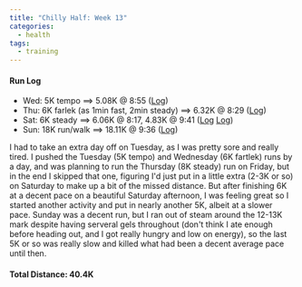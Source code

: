 ```yaml
---
title: "Chilly Half: Week 13"
categories:
  - health
tags:
  - training
---
```


#### Run Log

- Wed: 5K tempo ==> 5.08K @ 8:55 ([Log](https://runkeeper.com/user/cdevans/activity/1698598033))
- Thu: 6K farlek (as 1min fast, 2min steady) ==> 6.32K @ 8:29 ([Log](https://runkeeper.com/user/cdevans/activity/1699259727))
- Sat: 6K steady ==> 6.06K @ 8:17, 4.83K @ 9:41 ([Log](https://runkeeper.com/user/cdevans/activity/1700523929) [Log](https://runkeeper.com/user/cdevans/activity/1700542319))
- Sun: 18K run/walk ==> 18.11K @ 9:36 ([Log](https://runkeeper.com/user/cdevans/activity/1701242985))

I had to take an extra day off on Tuesday, as I was pretty sore and really tired. I pushed the Tuesday (5K tempo) and Wednesday (6K fartlek) runs by a day, and was planning to run the Thursday (8K steady) run on Friday, but in the end I skipped that one, figuring I'd just put in a little extra (2-3K or so) on Saturday to make up a bit of the missed distance. But after finishing 6K at a decent pace on a beautiful Saturday afternoon, I was feeling great so I started another activity and put in nearly another 5K, albeit at a slower pace. Sunday was a decent run, but I ran out of steam around the 12-13K mark despite having serveral gels throughout (don't think I ate enough before heading out, and I got really hungry and low on energy), so the last 5K or so was really slow and killed what had been a decent average pace until then.

#### Total Distance: 40.4K
